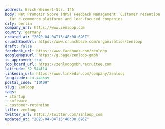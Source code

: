 ```yaml
---
address: Erich-Weinert-Str. 145
body: Net Promoter Score (NPS) Feedback Management. Customer retention on software
  for e-commerce platforms and lead-focused companies
city: berlin
company_url: https://www.zenloop.com
country: germany
created_at: "2020-04-04T15:48:08.626Z"
crunchBaseUrl: https://www.crunchbase.com/organization/zenloop
draft: false
facebook_url: https://www.facebook.com/zenloop
googleMapsUrl: https://g.page/zenloop-gmbh
is_approved: true
job_board_url: https://zenloopgmbh.recruitee.com
latitude: 52.544114
linkedin_url: https://www.linkedin.com/company/zenloop
longitude: 13.440539
postal_code: "10409"
slug: Zenloop
tags:
- startup
- software
- customer-retention
title: zenloop
twitter_url: https://twitter.com/zenloop_com
updated_at: "2020-04-04T15:48:08.626Z"
---
```

